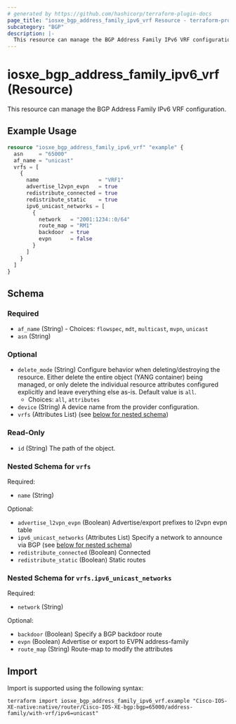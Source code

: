 ```yaml
---
# generated by https://github.com/hashicorp/terraform-plugin-docs
page_title: "iosxe_bgp_address_family_ipv6_vrf Resource - terraform-provider-iosxe"
subcategory: "BGP"
description: |-
  This resource can manage the BGP Address Family IPv6 VRF configuration.
---
```


# iosxe_bgp_address_family_ipv6_vrf (Resource)

This resource can manage the BGP Address Family IPv6 VRF configuration.

## Example Usage

```terraform
resource "iosxe_bgp_address_family_ipv6_vrf" "example" {
  asn     = "65000"
  af_name = "unicast"
  vrfs = [
    {
      name                   = "VRF1"
      advertise_l2vpn_evpn   = true
      redistribute_connected = true
      redistribute_static    = true
      ipv6_unicast_networks = [
        {
          network   = "2001:1234::0/64"
          route_map = "RM1"
          backdoor  = true
          evpn      = false
        }
      ]
    }
  ]
}
```

<!-- schema generated by tfplugindocs -->
## Schema

### Required

- `af_name` (String) - Choices: `flowspec`, `mdt`, `multicast`, `mvpn`, `unicast`
- `asn` (String)

### Optional

- `delete_mode` (String) Configure behavior when deleting/destroying the resource. Either delete the entire object (YANG container) being managed, or only delete the individual resource attributes configured explicitly and leave everything else as-is. Default value is `all`.
  - Choices: `all`, `attributes`
- `device` (String) A device name from the provider configuration.
- `vrfs` (Attributes List) (see [below for nested schema](#nestedatt--vrfs))

### Read-Only

- `id` (String) The path of the object.

<a id="nestedatt--vrfs"></a>
### Nested Schema for `vrfs`

Required:

- `name` (String)

Optional:

- `advertise_l2vpn_evpn` (Boolean) Advertise/export prefixes to l2vpn evpn table
- `ipv6_unicast_networks` (Attributes List) Specify a network to announce via BGP (see [below for nested schema](#nestedatt--vrfs--ipv6_unicast_networks))
- `redistribute_connected` (Boolean) Connected
- `redistribute_static` (Boolean) Static routes

<a id="nestedatt--vrfs--ipv6_unicast_networks"></a>
### Nested Schema for `vrfs.ipv6_unicast_networks`

Required:

- `network` (String)

Optional:

- `backdoor` (Boolean) Specify a BGP backdoor route
- `evpn` (Boolean) Advertise or export to EVPN address-family
- `route_map` (String) Route-map to modify the attributes

## Import

Import is supported using the following syntax:

```shell
terraform import iosxe_bgp_address_family_ipv6_vrf.example "Cisco-IOS-XE-native:native/router/Cisco-IOS-XE-bgp:bgp=65000/address-family/with-vrf/ipv6=unicast"
```
